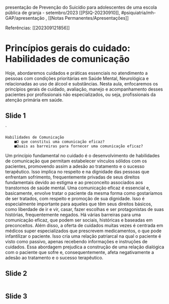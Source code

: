presentação de Prevenção do Suicídio para adolescentes de uma escola pública de granja - setembro/2023
[[PSIQ-20230910]], #psiquiatria/mh-GAP/apresentação , [[Notas Permanentes/Apresentações]] 

Referências: [[202309121856]]

# Princípios gerais do cuidado: Habilidades de comunicação

Hoje, abordaremos cuidados e práticas essenciais no atendimento a pessoas com condições prioritárias em Saúde Mental, Neurológica e relacionadas ao uso de álcool e substâncias. Nesta aula, enfocaremos os princípios gerais de cuidado, avaliação, manejo e acompanhamento desses pacientes por profissionais não especializados, ou seja, profissionais da atenção primária em saúde.
## Slide 1
`
```
Habilidades de Comunicação
	■O que constitui uma comunicação eficaz?
	■Quais as barreiras para fornecer uma comunicação eficaz?
```
Um princípio fundamental no cuidado é o desenvolvimento de habilidades de comunicação que permitam estabelecer vínculos sólidos com os pacientes, promovendo assim a adesão ao tratamento e o sucesso terapêutico. Isso implica no respeito e na dignidade das pessoas que enfrentam sofrimento, frequentemente privadas de seus direitos fundamentais devido ao estigma e ao preconceito associados aos transtornos de saúde mental.
Uma comunicação eficaz é essencial e, basicamente, envolve tratar o paciente da mesma forma como gostaríamos de ser tratados, com respeito e promoção de sua dignidade. Isso é especialmente importante para aqueles que têm seus direitos básicos, como liberdade de ir e vir, casar, fazer escolhas e ser protagonistas de suas histórias, frequentemente negados.
Há várias barreiras para uma comunicação eficaz, que podem ser sociais, históricas e baseadas em preconceitos. Além disso, a oferta de cuidados muitas vezes é centrada em médicos super especializados que prescrevem medicamentos, o que pode infantilizar o paciente. Isso cria uma relação patriarcal na qual o paciente é visto como passivo, apenas recebendo informações e instruções de cuidados. Essa abordagem prejudica a construção de uma relação dialógica com o paciente que sofre e, consequentemente, afeta negativamente a adesão ao tratamento e o sucesso terapêutico.
## Slide 2
```

```


## Slide 3
```

```
